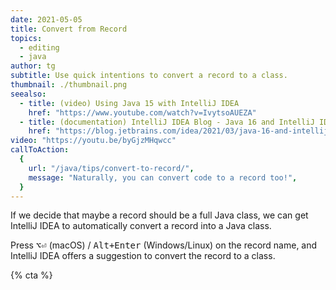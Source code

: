 ```yaml
---
date: 2021-05-05
title: Convert from Record
topics:
  - editing
  - java
author: tg
subtitle: Use quick intentions to convert a record to a class.
thumbnail: ./thumbnail.png
seealso:
  - title: (video) Using Java 15 with IntelliJ IDEA
    href: "https://www.youtube.com/watch?v=IvytsoAUEZA"
  - title: (documentation) IntelliJ IDEA Blog - Java 16 and IntelliJ IDEA
    href: "https://blog.jetbrains.com/idea/2021/03/java-16-and-intellij-idea/"
video: "https://youtu.be/byGjzMHqwcc"
callToAction:
  {
    url: "/java/tips/convert-to-record/",
    message: "Naturally, you can convert code to a record too!",
  }
---
```


If we decide that maybe a record should be a full Java class, we can get IntelliJ IDEA to automatically convert a record into a Java class.

Press <kbd>⌥⏎</kbd> (macOS) / <kbd>Alt+Enter</kbd> (Windows/Linux) on the record name, and IntelliJ IDEA offers a suggestion to convert the record to a class.

{% cta %}

